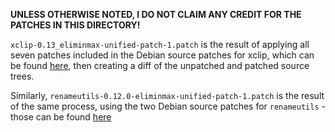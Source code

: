 **UNLESS OTHERWISE NOTED, I DO NOT CLAIM ANY CREDIT FOR THE PATCHES IN THIS DIRECTORY!**

`xclip-0.13_eliminmax-unified-patch-1.patch` is the result of applying all seven patches included in the Debian source patches for xclip, which can be found [here](https://sources.debian.org/patches/xclip/0.13-2/), then creating a diff of the unpatched and patched source trees.

Similarly, `renameutils-0.12.0-eliminmax-unified-patch-1.patch` is the result of the same process, using the two Debian source patches for `renameutils` - those can be found [here](https://sources.debian.org/patches/renameutils/0.12.0-9/)

